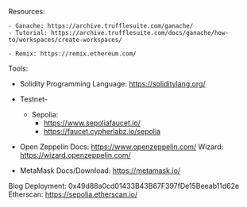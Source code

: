 Resources:

    - Ganache: https://archive.trufflesuite.com/ganache/
    - Tutorial: https://archive.trufflesuite.com/docs/ganache/how-to/workspaces/create-workspaces/

    - Remix: https://remix.ethereum.com/

Tools:
- Solidity Programming Language: https://soliditylang.org/

- Testnet-
    - Sepolia: 
        - https://www.sepoliafaucet.io/
        - https://faucet.cypherlabz.io/sepolia

- Open Zeppelin
    Docs: https://www.openzeppelin.com/
    Wizard: https://wizard.openzeppelin.com/

- MetaMask
    Docs/Download: https://metamask.io/


Blog Deployment: 0x49d88a0cd01433B43B67F397fDe15Beeab11d62e
Etherscan: https://sepolia.etherscan.io/
